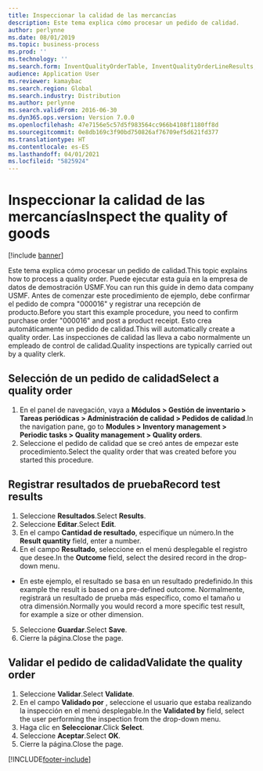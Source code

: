 ```yaml
---
title: Inspeccionar la calidad de las mercancías
description: Este tema explica cómo procesar un pedido de calidad.
author: perlynne
ms.date: 08/01/2019
ms.topic: business-process
ms.prod: ''
ms.technology: ''
ms.search.form: InventQualityOrderTable, InventQualityOrderLineResults, HcmWorkerLookUp
audience: Application User
ms.reviewer: kamaybac
ms.search.region: Global
ms.search.industry: Distribution
ms.author: perlynne
ms.search.validFrom: 2016-06-30
ms.dyn365.ops.version: Version 7.0.0
ms.openlocfilehash: 47e7156e5c57d5f983564cc966b4108f1180ff8d
ms.sourcegitcommit: 0e8db169c3f90bd750826af76709ef5d621fd377
ms.translationtype: HT
ms.contentlocale: es-ES
ms.lasthandoff: 04/01/2021
ms.locfileid: "5825924"
---
```

# <a name="inspect-the-quality-of-goods"></a><span data-ttu-id="3612c-103">Inspeccionar la calidad de las mercancías</span><span class="sxs-lookup"><span data-stu-id="3612c-103">Inspect the quality of goods</span></span>

[!include [banner](../../includes/banner.md)]

<span data-ttu-id="3612c-104">Este tema explica cómo procesar un pedido de calidad.</span><span class="sxs-lookup"><span data-stu-id="3612c-104">This topic explains how to process a quality order.</span></span> <span data-ttu-id="3612c-105">Puede ejecutar esta guía en la empresa de datos de demostración USMF.</span><span class="sxs-lookup"><span data-stu-id="3612c-105">You can run this guide in demo data company USMF.</span></span> <span data-ttu-id="3612c-106">Antes de comenzar este procedimiento de ejemplo, debe confirmar el pedido de compra "000016" y registrar una recepción de producto.</span><span class="sxs-lookup"><span data-stu-id="3612c-106">Before you start this example procedure, you need to confirm purchase order "000016" and post a product receipt.</span></span> <span data-ttu-id="3612c-107">Esto crea automáticamente un pedido de calidad.</span><span class="sxs-lookup"><span data-stu-id="3612c-107">This will automatically create a quality order.</span></span> <span data-ttu-id="3612c-108">Las inspecciones de calidad las lleva a cabo normalmente un empleado de control de calidad.</span><span class="sxs-lookup"><span data-stu-id="3612c-108">Quality inspections are typically carried out by a quality clerk.</span></span>


## <a name="select-a-quality-order"></a><span data-ttu-id="3612c-109">Selección de un pedido de calidad</span><span class="sxs-lookup"><span data-stu-id="3612c-109">Select a quality order</span></span>
1. <span data-ttu-id="3612c-110">En el panel de navegación, vaya a **Módulos > Gestión de inventario > Tareas periódicas > Administración de calidad > Pedidos de calidad**.</span><span class="sxs-lookup"><span data-stu-id="3612c-110">In the navigation pane, go to **Modules > Inventory management > Periodic tasks > Quality management > Quality orders**.</span></span>
2. <span data-ttu-id="3612c-111">Seleccione el pedido de calidad que se creó antes de empezar este procedimiento.</span><span class="sxs-lookup"><span data-stu-id="3612c-111">Select the quality order that was created before you started this procedure.</span></span>  

## <a name="record-test-results"></a><span data-ttu-id="3612c-112">Registrar resultados de prueba</span><span class="sxs-lookup"><span data-stu-id="3612c-112">Record test results</span></span>
1. <span data-ttu-id="3612c-113">Seleccione **Resultados**.</span><span class="sxs-lookup"><span data-stu-id="3612c-113">Select **Results**.</span></span>
2. <span data-ttu-id="3612c-114">Seleccione **Editar**.</span><span class="sxs-lookup"><span data-stu-id="3612c-114">Select **Edit**.</span></span>
3. <span data-ttu-id="3612c-115">En el campo **Cantidad de resultado**, especifique un número.</span><span class="sxs-lookup"><span data-stu-id="3612c-115">In the **Result quantity** field, enter a number.</span></span>
4. <span data-ttu-id="3612c-116">En el campo **Resultado**, seleccione en el menú desplegable el registro que desee.</span><span class="sxs-lookup"><span data-stu-id="3612c-116">In the **Outcome** field, select the desired record in the drop-down menu.</span></span>  
- <span data-ttu-id="3612c-117">En este ejemplo, el resultado se basa en un resultado predefinido.</span><span class="sxs-lookup"><span data-stu-id="3612c-117">In this example the result is based on a pre-defined outcome.</span></span> <span data-ttu-id="3612c-118">Normalmente, registrará un resultado de prueba más específico, como el tamaño u otra dimensión.</span><span class="sxs-lookup"><span data-stu-id="3612c-118">Normally you would record a more specific test result, for example a size or other dimension.</span></span>  
5. <span data-ttu-id="3612c-119">Seleccione **Guardar**.</span><span class="sxs-lookup"><span data-stu-id="3612c-119">Select **Save**.</span></span>
6. <span data-ttu-id="3612c-120">Cierre la página.</span><span class="sxs-lookup"><span data-stu-id="3612c-120">Close the page.</span></span>

## <a name="validate-the-quality-order"></a><span data-ttu-id="3612c-121">Validar el pedido de calidad</span><span class="sxs-lookup"><span data-stu-id="3612c-121">Validate the quality order</span></span>
1. <span data-ttu-id="3612c-122">Seleccione **Validar**.</span><span class="sxs-lookup"><span data-stu-id="3612c-122">Select **Validate**.</span></span>
2. <span data-ttu-id="3612c-123">En el campo **Validado por** , seleccione el usuario que estaba realizando la inspección en el menú desplegable.</span><span class="sxs-lookup"><span data-stu-id="3612c-123">In the **Validated by** field, select the user performing the inspection from the drop-down menu.</span></span>  
3. <span data-ttu-id="3612c-124">Haga clic en **Seleccionar**.</span><span class="sxs-lookup"><span data-stu-id="3612c-124">Click **Select**.</span></span>
4. <span data-ttu-id="3612c-125">Seleccione **Aceptar**.</span><span class="sxs-lookup"><span data-stu-id="3612c-125">Select **OK**.</span></span>
5. <span data-ttu-id="3612c-126">Cierre la página.</span><span class="sxs-lookup"><span data-stu-id="3612c-126">Close the page.</span></span>



[!INCLUDE[footer-include](../../../includes/footer-banner.md)]